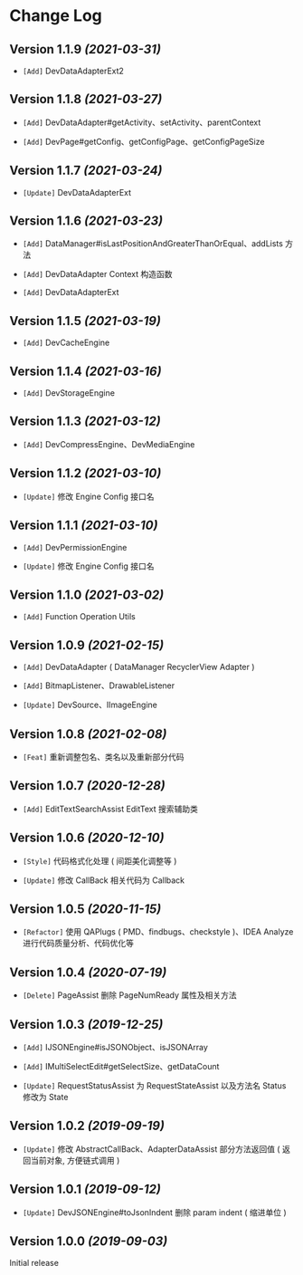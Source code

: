 Change Log
==========

Version 1.1.9 *(2021-03-31)*
----------------------------

* `[Add]` DevDataAdapterExt2

Version 1.1.8 *(2021-03-27)*
----------------------------

* `[Add]` DevDataAdapter#getActivity、setActivity、parentContext

* `[Add]` DevPage#getConfig、getConfigPage、getConfigPageSize

Version 1.1.7 *(2021-03-24)*
----------------------------

* `[Update]` DevDataAdapterExt

Version 1.1.6 *(2021-03-23)*
----------------------------

* `[Add]` DataManager#isLastPositionAndGreaterThanOrEqual、addLists 方法

* `[Add]` DevDataAdapter Context 构造函数

* `[Add]` DevDataAdapterExt

Version 1.1.5 *(2021-03-19)*
----------------------------

* `[Add]` DevCacheEngine

Version 1.1.4 *(2021-03-16)*
----------------------------

* `[Add]` DevStorageEngine

Version 1.1.3 *(2021-03-12)*
----------------------------

* `[Add]` DevCompressEngine、DevMediaEngine

Version 1.1.2 *(2021-03-10)*
----------------------------

* `[Update]` 修改 Engine Config 接口名

Version 1.1.1 *(2021-03-10)*
----------------------------

* `[Add]` DevPermissionEngine

* `[Update]` 修改 Engine Config 接口名

Version 1.1.0 *(2021-03-02)*
----------------------------

* `[Add]` Function Operation Utils

Version 1.0.9 *(2021-02-15)*
----------------------------

* `[Add]` DevDataAdapter ( DataManager RecyclerView Adapter )

* `[Add]` BitmapListener、DrawableListener

* `[Update]` DevSource、IImageEngine

Version 1.0.8 *(2021-02-08)*
----------------------------

* `[Feat]` 重新调整包名、类名以及重新部分代码

Version 1.0.7 *(2020-12-28)*
----------------------------

* `[Add]` EditTextSearchAssist EditText 搜索辅助类

Version 1.0.6 *(2020-12-10)*
----------------------------

* `[Style]` 代码格式化处理 ( 间距美化调整等 )

* `[Update]` 修改 CallBack 相关代码为 Callback

Version 1.0.5 *(2020-11-15)*
----------------------------

* `[Refactor]` 使用 QAPlugs ( PMD、findbugs、checkstyle )、IDEA Analyze 进行代码质量分析、代码优化等

Version 1.0.4 *(2020-07-19)*
----------------------------
 
 * `[Delete]` PageAssist 删除 PageNumReady 属性及相关方法

Version 1.0.3 *(2019-12-25)*
----------------------------
 
 * `[Add]` IJSONEngine#isJSONObject、isJSONArray
 
 * `[Add]` IMultiSelectEdit#getSelectSize、getDataCount
 
 * `[Update]` RequestStatusAssist 为 RequestStateAssist 以及方法名 Status 修改为 State

Version 1.0.2 *(2019-09-19)*
----------------------------
 
 * `[Update]` 修改 AbstractCallBack、AdapterDataAssist 部分方法返回值 ( 返回当前对象, 方便链式调用 )

Version 1.0.1 *(2019-09-12)*
----------------------------
 
 * `[Update]` DevJSONEngine#toJsonIndent 删除 param indent ( 缩进单位 )

Version 1.0.0 *(2019-09-03)*
----------------------------

 Initial release
